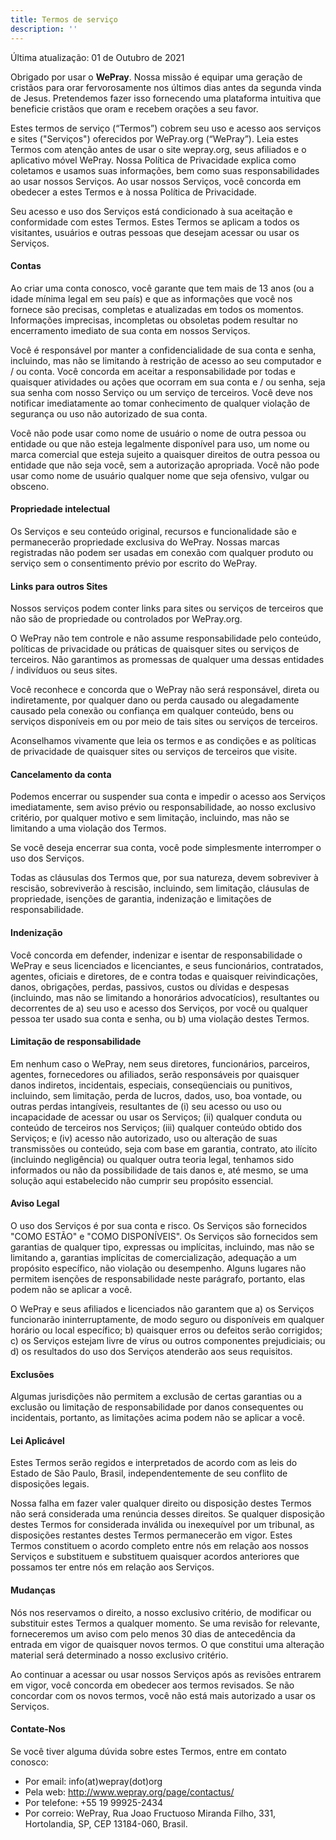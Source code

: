 ```yaml
---
title: Termos de serviço
description: ''
---
```


Última atualização: 01 de Outubro de 2021

Obrigado por usar o **WePray**. Nossa missão é equipar uma geração de cristãos para orar fervorosamente nos últimos dias antes da segunda vinda de Jesus. Pretendemos fazer isso fornecendo uma plataforma intuitiva que beneficie cristãos que oram e recebem orações a seu favor.

Estes termos de serviço (“Termos”) cobrem seu uso e acesso aos serviços e sites ("Serviços") oferecidos por WePray.org (“WePray”). Leia estes Termos com atenção antes de usar o site wepray.org, seus afiliados e o aplicativo móvel WePray. Nossa Política de Privacidade explica como coletamos e usamos suas informações, bem como suas responsabilidades ao usar nossos Serviços. Ao usar nossos Serviços, você concorda em obedecer a estes Termos e à nossa Política de Privacidade.

Seu acesso e uso dos Serviços está condicionado à sua aceitação e conformidade com estes Termos. Estes Termos se aplicam a todos os visitantes, usuários e outras pessoas que desejam acessar ou usar os Serviços.

#### Contas

Ao criar uma conta conosco, você garante que tem mais de 13 anos (ou a idade mínima legal em seu país) e que as informações que você nos fornece são precisas, completas e atualizadas em todos os momentos. Informações imprecisas, incompletas ou obsoletas podem resultar no encerramento imediato de sua conta em nossos Serviços.

Você é responsável por manter a confidencialidade de sua conta e senha, incluindo, mas não se limitando à restrição de acesso ao seu computador e / ou conta. Você concorda em aceitar a responsabilidade por todas e quaisquer atividades ou ações que ocorram em sua conta e / ou senha, seja sua senha com nosso Serviço ou um serviço de terceiros. Você deve nos notificar imediatamente ao tomar conhecimento de qualquer violação de segurança ou uso não autorizado de sua conta.

Você não pode usar como nome de usuário o nome de outra pessoa ou entidade ou que não esteja legalmente disponível para uso, um nome ou marca comercial que esteja sujeito a quaisquer direitos de outra pessoa ou entidade que não seja você, sem a autorização apropriada. Você não pode usar como nome de usuário qualquer nome que seja ofensivo, vulgar ou obsceno.

#### Propriedade intelectual

Os Serviços e seu conteúdo original, recursos e funcionalidade são e permanecerão propriedade exclusiva do WePray. Nossas marcas registradas não podem ser usadas em conexão com qualquer produto ou serviço sem o consentimento prévio por escrito do WePray.

#### Links para outros Sites

Nossos serviços podem conter links para sites ou serviços de terceiros que não são de propriedade ou controlados por WePray.org.

O WePray não tem controle e não assume responsabilidade pelo conteúdo, políticas de privacidade ou práticas de quaisquer sites ou serviços de terceiros. Não garantimos as promessas de qualquer uma dessas entidades / indivíduos ou seus sites.

Você reconhece e concorda que o WePray não será responsável, direta ou indiretamente, por qualquer dano ou perda causado ou alegadamente causado pela conexão ou confiança em qualquer conteúdo, bens ou serviços disponíveis em ou por meio de tais sites ou serviços de terceiros.

Aconselhamos vivamente que leia os termos e as condições e as políticas de privacidade de quaisquer sites ou serviços de terceiros que visite.

#### Cancelamento da conta

Podemos encerrar ou suspender sua conta e impedir o acesso aos Serviços imediatamente, sem aviso prévio ou responsabilidade, ao nosso exclusivo critério, por qualquer motivo e sem limitação, incluindo, mas não se limitando a uma violação dos Termos.

Se você deseja encerrar sua conta, você pode simplesmente interromper o uso dos Serviços.

Todas as cláusulas dos Termos que, por sua natureza, devem sobreviver à rescisão, sobreviverão à rescisão, incluindo, sem limitação, cláusulas de propriedade, isenções de garantia, indenização e limitações de responsabilidade.

#### Indenização

Você concorda em defender, indenizar e isentar de responsabilidade o WePray e seus licenciados e licenciantes, e seus funcionários, contratados, agentes, oficiais e diretores, de e contra todas e quaisquer reivindicações, danos, obrigações, perdas, passivos, custos ou dívidas e despesas (incluindo, mas não se limitando a honorários advocatícios), resultantes ou decorrentes de a) seu uso e acesso dos Serviços, por você ou qualquer pessoa ter usado sua conta e senha, ou b) uma violação destes Termos.

#### Limitação de responsabilidade

Em nenhum caso o WePray, nem seus diretores, funcionários, parceiros, agentes, fornecedores ou afiliados, serão responsáveis por quaisquer danos indiretos, incidentais, especiais, conseqüenciais ou punitivos, incluindo, sem limitação, perda de lucros, dados, uso, boa vontade, ou outras perdas intangíveis, resultantes de (i) seu acesso ou uso ou incapacidade de acessar ou usar os Serviços; (ii) qualquer conduta ou conteúdo de terceiros nos Serviços; (iii) qualquer conteúdo obtido dos Serviços; e (iv) acesso não autorizado, uso ou alteração de suas transmissões ou conteúdo, seja com base em garantia, contrato, ato ilícito (incluindo negligência) ou qualquer outra teoria legal, tenhamos sido informados ou não da possibilidade de tais danos e, até mesmo, se uma solução aqui estabelecido não cumprir seu propósito essencial.

#### Aviso Legal

O uso dos Serviços é por sua conta e risco. Os Serviços são fornecidos "COMO ESTÃO" e "COMO DISPONÍVEIS". Os Serviços são fornecidos sem garantias de qualquer tipo, expressas ou implícitas, incluindo, mas não se limitando a, garantias implícitas de comercialização, adequação a um propósito específico, não violação ou desempenho. Alguns lugares não permitem isenções de responsabilidade neste parágrafo, portanto, elas podem não se aplicar a você.

O WePray e seus afiliados e licenciados não garantem que a) os Serviços funcionarão ininterruptamente, de modo seguro ou disponíveis em qualquer horário ou local específico; b) quaisquer erros ou defeitos serão corrigidos; c) os Serviços estejam livre de vírus ou outros componentes prejudiciais; ou d) os resultados do uso dos Serviços atenderão aos seus requisitos.

#### Exclusões

Algumas jurisdições não permitem a exclusão de certas garantias ou a exclusão ou limitação de responsabilidade por danos consequentes ou incidentais, portanto, as limitações acima podem não se aplicar a você.

#### Lei Aplicável

Estes Termos serão regidos e interpretados de acordo com as leis do Estado de São Paulo, Brasil, independentemente de seu conflito de disposições legais.

Nossa falha em fazer valer qualquer direito ou disposição destes Termos não será considerada uma renúncia desses direitos. Se qualquer disposição destes Termos for considerada inválida ou inexequível por um tribunal, as disposições restantes destes Termos permanecerão em vigor. Estes Termos constituem o acordo completo entre nós em relação aos nossos Serviços e substituem e substituem quaisquer acordos anteriores que possamos ter entre nós em relação aos Serviços.

#### Mudanças

Nós nos reservamos o direito, a nosso exclusivo critério, de modificar ou substituir estes Termos a qualquer momento. Se uma revisão for relevante, forneceremos um aviso com pelo menos 30 dias de antecedência da entrada em vigor de quaisquer novos termos. O que constitui uma alteração material será determinado a nosso exclusivo critério.

Ao continuar a acessar ou usar nossos Serviços após as revisões entrarem em vigor, você concorda em obedecer aos termos revisados. Se não concordar com os novos termos, você não está mais autorizado a usar os Serviços.

#### Contate-Nos

Se você tiver alguma dúvida sobre estes Termos, entre em contato conosco:

- Por email: info(at)wepray(dot)org
- Pela web: http://www.wepray.org/page/contactus/
- Por telefone: +55 19 99925-2434
- Por correio: WePray, Rua Joao Fructuoso Miranda Filho, 331, Hortolandia, SP, CEP 13184-060, Brasil.
